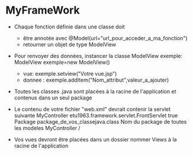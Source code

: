 # MyFrameWork
* Chaque fonction définie dans une classe doit 
    - être annotée avec @Model(url="url_pour_acceder_a_ma_fonction")
    - retourner un objet de type ModelView

* Pour renvoyer des données, instancer la classe ModelView exemple:
    ModelView exemple=new ModelView()
    - vue: exemple.setview("Votre vue.jsp")
    - donnee : exemple.addItem("Nom_attribut",valeur_a_ajouter)

* Toutes les classes .java sont placées à la racine de l'application et contenus dans un seul package 

* Le contenu de votre fichier "web.xml" devrait contenir la servlet suivante
    <servlet>
        <servlet-name>MyController</servlet-name>
        <servlet-class>etu1963.framework.servlet.FrontServlet</servlet-class>
        <async-supported>true</async-supported>
        <init-param>
            <param-name>Package</param-name>
            <param-value>package_de_vos_classejava.class</param-value>
            <description>Nom du package de toutes les modeles</description>
        </init-param>
    </servlet>
    <servlet-mapping>
        <servlet-name>MyController</servlet-name>
        <url-pattern>/</url-pattern>
    </servlet-mapping>

* Vos vues devront être placées dans un dossier nommer Views à la racine de l'application
    